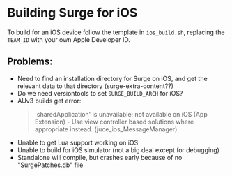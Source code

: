 # Building Surge for iOS

To build for an iOS device follow the template
in `ios_build.sh`, replacing the `TEAM_ID` with
your own Apple Developer ID.

## Problems:
- Need to find an installation directory for Surge on iOS, and get the relevant data to that directory (surge-extra-content??)
- Do we need versiontools to set `SURGE_BUILD_ARCH` for iOS?
- AUv3 builds get error:
    > 'sharedApplication' is unavailable: not available on iOS (App Extension) - Use view controller based solutions where appropriate instead. (juce_ios_MessageManager)
- Unable to get Lua support working on iOS
- Unable to build for iOS simulator (not a big deal except for debugging)
- Standalone will compile, but crashes early because of no "SurgePatches.db" file